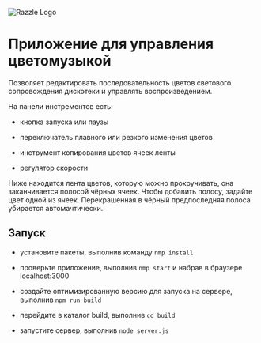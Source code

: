 ![Razzle Logo](https://pp.userapi.com/c837533/v837533010/4bea2/abtNVkuZv4E.jpg)

# Приложение для управления цветомузыкой

Позволяет редактировать последовательность цветов светового сопровождения дискотеки и управлять воспроизведением.

На панели инстрементов есть:

- кнопка запуска или паузы

- переключатель плавного или резкого изменения цветов

- инструмент копирования цветов ячеек ленты

- регулятор скорости

Ниже находится лента цветов, которую можно прокручивать, она заканчивается полосой чёрных ячеек. Чтобы добавить полосу, задайте цвет одной из ячеек. Перекрашенная в чёрный предпоследняя полоса убирается автомачтически.

## Запуск

- установите пакеты, выполнив команду ```nmp install```

- проверьте приложение, выполнив ```nmp start``` и набрав в браузере localhost:3000

- создайте оптимизированную версию для запуска на сервере, выполнив ```npm run build```

- перейдите в каталог build, выполнив ```cd build```

- запустите сервер, выполнив ```node server.js```

